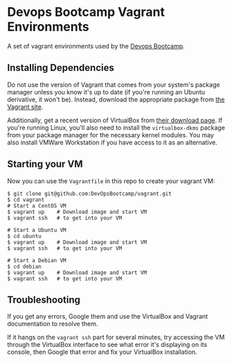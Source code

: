 Devops Bootcamp Vagrant Environments
====================================

A set of vagrant environments used by the [Devops Bootcamp](http://devopsbootcamp.osuosl.org).

Installing Dependencies
-----------------------

Do not use the version of Vagrant that comes from your system's package manager unless you know it's up to date (if
you're running an Ubuntu derivative, it won't be). Instead, download the appropriate package from [the Vagrant
site](http://www.vagrantup.com/downloads.html).

Additionally, get a recent version of VirtualBox from [their download page](https://www.virtualbox.org/wiki/Downloads).
If you're running Linux, you'll also need to install the ``virtualbox-dkms`` package from your package manager for the
necessary kernel modules. You may also install VMWare Workstation if you have access to it as an alternative.

Starting your VM
----------------

Now you can use the ``Vagrantfile`` in this repo to create your vagrant VM:

``` console
$ git clone git@github.com:DevOpsBootcamp/vagrant.git
$ cd vagrant
# Start a CentOS VM
$ vagrant up    # Download image and start VM
$ vagrant ssh   # to get into your VM

# Start a Ubuntu VM
$ cd ubuntu
$ vagrant up    # Download image and start VM
$ vagrant ssh   # to get into your VM

# Start a Debian VM
$ cd debian
$ vagrant up    # Download image and start VM
$ vagrant ssh   # to get into your VM

```

Troubleshooting
---------------

If you get any errors, Google them and use the VirtualBox and Vagrant documentation to resolve them.

If it hangs on the ``vagrant ssh`` part for several minutes, try accessing the VM through the VirtualBox interface to
see what error it's displaying on its console, then Google that error and fix your VirtualBox installation.
